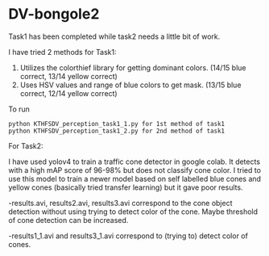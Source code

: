 # DV-bongole2

Task1 has been completed while task2 needs a little bit of work.

I have tried 2 methods for Task1:
  1) Utilizes the colorthief library for getting dominant colors. (14/15 blue correct, 13/14 yellow correct)
  2) Uses HSV values and range of blue colors to get mask. (13/15 blue correct, 12/14 yellow correct)
  
To run 
``` 
python KTHFSDV_perception_task1_1.py for 1st method of task1
python KTHFSDV_perception_task1_2.py for 2nd method of task1
```

For Task2:

I have used yolov4 to train a traffic cone detector in google colab. It detects with a high mAP score of 96-98% but does not classify cone color.
I tried to use this model to train a newer model based on self labelled blue cones and yellow cones (basically tried transfer learning) but it gave poor results.

  -results.avi, results2.avi, results3.avi correspond to the cone object detection without using trying to detect color of the cone. Maybe threshold of cone detection can be       increased. 

  -results1_1.avi and results3_1.avi correspond to (trying to) detect color of cones.

